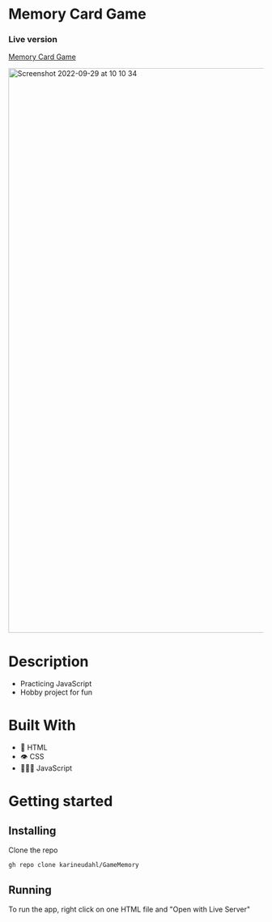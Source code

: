 # Memory Card Game 

### Live version
[Memory Card Game](https://jovial-lichterman-76e7e6.netlify.app/)

<img width="1116" alt="Screenshot 2022-09-29 at 10 10 34" src="https://user-images.githubusercontent.com/74554925/192977150-ad353e17-fd09-4bdc-83a8-fa253e7d131c.png">

# Description 
- Practicing JavaScript
- Hobby project for fun

# Built With 
- 📄 HTML
- 👁 CSS
- 👩🏽‍💻 JavaScript

# Getting started 
## Installing 
Clone the repo
```
gh repo clone karineudahl/GameMemory
```

## Running
To run the app, right click on one HTML file and "Open with Live Server"
